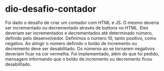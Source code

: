 # dio-desafio-contador
Foi dado o desafio de criar um contador com HTML e JS.
O mesmo deveria ser incrementado ou decrementado  através de buttons no HTML. 
Eles deveriam ser incrementados e decrementados até determinado número, definido pelo desenvolvedor. Definimos o número 10, tanto positivo, como negativo.
Ao atingir o número definido o botão de incremento ou decremento deve ser desabilitado. 
Os números ao se tornarem negativos deveriam ficar na cor vermelha. 
Foi implememtado, além do que foi pedido, mensagem informando que o botão de incremento ou decremento ficou desabilitado.
